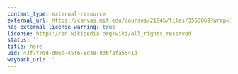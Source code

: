 ```yaml
---
content_type: external-resource
external_url: https://canvas.mit.edu/courses/21845/files/3553069?wrap=1
has_external_license_warning: true
license: https://en.wikipedia.org/wiki/All_rights_reserved
status: ''
title: here
uid: 43f7f7dd-d06b-45f6-8d48-83bfafa5541d
wayback_url: ''
---
```

